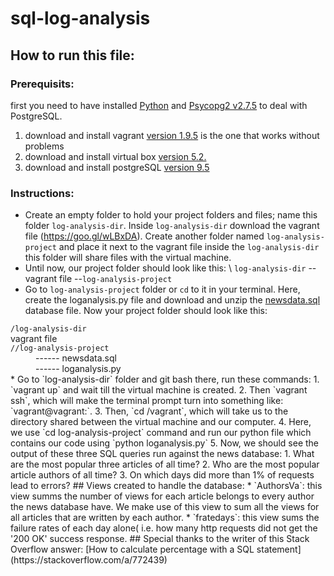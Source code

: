 # sql-log-analysis
## How to run this file:
### Prerequisits:
first you need to have installed [Python](https://www.python.org) and [Psycopg2 v2.7.5](http://initd.org/psycopg/download/) to deal with PostgreSQL.
1. download and install vagrant [version 1.9.5](https://releases.hashicorp.com/vagrant/1.9.5/) is the one that works without problems
2. download and install virtual box [version 5.2.](https://www.virtualbox.org/wiki/Download_Old_Builds_5_2)
3. download and install postgreSQL [version 9.5](https://www.postgresql.org/download/) 
### Instructions:
* Create an empty folder to hold your project folders and files; name this folder `log-analysis-dir`. Inside `log-analysis-dir` download the vagrant file (https://goo.gl/wLBxDA). Create another folder named `log-analysis-project` and place it next to the vagrant file inside the `log-analysis-dir` this folder will share files with the virtual machine.
* Until now, our project folder should look like this:
\ `log-analysis-dir`
  --vagrant file
  --`log-analysis-project`
* Go to `log-analysis-project` folder or `cd` to it in your terminal. Here, create the loganalysis.py file and download and unzip the [newsdata.sql](https://d17h27t6h515a5.cloudfront.net/topher/2016/August/57b5f748_newsdata/newsdata.zip) database file. Now your project folder should look like this: 
<dl>
  <code>/log-analysis-dir</code> 
 <dt> vagrant file </dt> 
  <dt><code>//log-analysis-project</code></dt>
 <dd>------ newsdata.sql </dd>
 <dd>------ loganalysis.py </dd>
* Go to `log-analysis-dir` folder and git bash there, run these commands:
  1. `vagrant up` and wait till the virtual machine is created. 
  2. Then `vagrant ssh`, which will make the terminal prompt turn into something like: `vagrant@vagrant:`.
  3. Then, `cd /vagrant`, which will take us to the directory shared between the virtual machine and our computer.
  4. Here, we use `cd log-analysis-project` command and run our python file which contains our code using `python loganalysis.py`
  5. Now, we should see the output of these three SQL queries run against the news database:
    1. What are the most popular three articles of all time? 
    2. Who are the most popular article authors of all time? 
    3. On which days did more than 1% of requests lead to errors? 
## Views created to handle the database:
* `AuthorsVa`: this view summs the number of views for each article belongs to every author the news database have. We make use of this view to sum all the views for all articles that are written by each author.
* `fratedays`: this view sums the failure rates of each day alone( i.e. how many http requests did not get the '200 OK' success response.
## Special thanks to the writer of this Stack Overflow answer:
[How to calculate percentage with a SQL statement](https://stackoverflow.com/a/772439)
